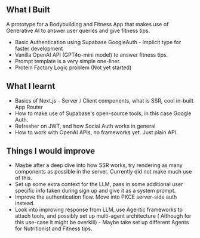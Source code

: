 ## What I Built

A prototype for a Bodybuilding and Fitness App that makes use of Generative AI to answer user queries and give fitness tips.

- Basic Authentication using Supabase GoogleAuth - Implicit type for faster development
- Vanilla OpenAI API (GPT4o-mini model) to answer fitness tips.
- Prompt template is a very simple one-liner.
- Protein Factory Logic problem (Not yet started)

## What I learnt

- Basics of Next.js - Server / Client components, what is SSR, cool in-built App Router
- How to make use of Supabase's open-source tools, in this case Google Auth.
- Refresher on JWT, and how Social Auth works in general
- How to work with OpenAI APIs, no frameworks yet. Just plain API.

## Things I would improve

- Maybe after a deep dive into how SSR works, try rendering as many components as possible in the server. Currently did not make much use of this.
- Set up some extra context for the LLM, pass in some additional user specific info taken during sign up and give it as a system prompt.
- Improve the authentication flow. Move into PKCE server-side auth instead.
- Look into improving response from LLM, use Agentic frameworks to attach tools, and possibly set up multi-agent architecture ( Although for this use-case it might be overkill) - Maybe take set up different Agents for Nutritionist and Fitness tips.
